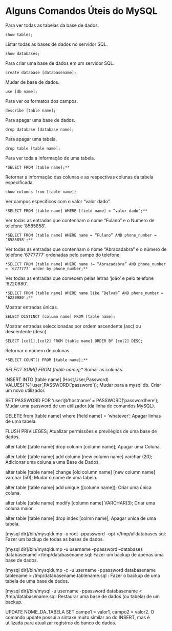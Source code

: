# Alguns Comandos Úteis do MySQL

Para ver todas as tabelas da base de dados.

    show tables; 

Listar todas as bases de dados no servidor SQL.

    show databases; 

Para criar uma base de dados em um servidor SQL.

    create database [databasename]; 

Mudar de base de dados.

    use [db name]; 

Para ver os formatos dos campos.

    describe [table name]; 

Para apagar uma base de dados.

    drop database [database name]; 

Para apagar uma tabela.

    drop table [table name]; 

Para ver toda a informação de uma tabela.
    
    *SELECT FROM [table name];** 

Retornar a informação das colunas e as respectivas colunas da tabela especificada.

    show columns from [table name]; 

Ver campos específicos com o valor “valor dado”.

    *SELECT FROM [table name] WHERE [field name] = “valor dado”;** 

Ver todas as entradas que contenham o nome “Fulano” e o Numero de telefone ‘8585858′.

    *SELECT FROM [table name] WHERE name = “Fulano” AND phone_number = ‘8585858′;** 

Ver todas as entradas que contenham o nome “Abracadabra” e o número de telefone ‘6777777′ ordenadas pelo campo do telefone.

    *SELECT FROM [table name] WHERE name != “Abracadabra” AND phone_number = ‘6777777′ order by phone_number;** 

Ver todas as entradas que comecem pelas letras ‘joão’ e pelo telefone ‘6220980′.

    *SELECT FROM [table name] WHERE name like “Delva%” AND phone_number = ‘6220980′;** 

Mostrar entradas únicas.

    SELECT DISTINCT [column name] FROM [table name]; 

Mostrar entradas seleccionadas por ordem ascendente (asc) ou descentente (desc).

    SELECT [col1],[col2] FROM [table name] ORDER BY [col2] DESC; 

Retornar o número de colunas.

    *SELECT COUNT() FROM [table name];** 

*SELECT SUM() FROM [table name];** Somar as colunas.

INSERT INTO [table name] (Host,User,Password) VALUES(’%’,’user’,PASSWORD(’password’)); Mudar para a mysql db. Criar um novo utilizador.

SET PASSWORD FOR ‘user’@’hostname’ = PASSWORD(’passwordhere’); Mudar uma password de um utilizador.(da linha de comandos MySQL).

DELETE from [table name] where [field name] = ‘whatever’; Apagar linhas de uma tabela.

FLUSH PRIVILEGES; Atualizar permissões e previlégios de uma base de dados.

alter table [table name] drop column [column name]; Apagar uma Coluna.

alter table [table name] add column [new column name] varchar (20); Adicionar uma coluna a uma Base de Dados.

alter table [table name] change [old column name] [new column name] varchar (50); Mudar o nome de uma tabela.

alter table [table name] add unique ([column name]); Criar uma única coluna.

alter table [table name] modify [column name] VARCHAR(3); Criar uma coluna maior.

alter table [table name] drop index [colmn name]; Apagar unica de uma tabela.

[mysql dir]/bin/mysqldump -u root -ppassword –opt >/tmp/alldatabases.sql: Fazer um backup de todas as bases de dados.

[mysql dir]/bin/mysqldump -u username -ppassword –databases databasename >/tmp/databasename.sql: Fazer um backup de apenas uma base de dados.

[mysql dir]/bin/mysqldump -c -u username -ppassword databasename tablename > /tmp/databasename.tablename.sql : Fazer o backup de uma tabela de uma base de dados.

[mysql dir]/bin/mysql -u username -ppassword databasename < /tmp/databasename.sql: Restaurar uma base de dados (ou tabela) de um backup.

UPDATE NOME_DA_TABELA SET campo1 = valor1, campo2 = valor2. O comando update possui a sintaxe muito similar ao do INSERT, mas é utilizada para atualizar registros do banco de dados.